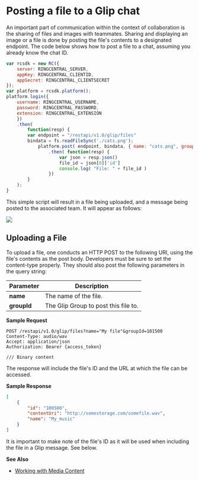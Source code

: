 # Posting a file to a Glip chat

An important part of communication within the context of collaboration is the sharing of files and images with teammates. Sharing and displaying an image or a file is done by posting the file's contents to a designated endpoint. The code below shows how to post a file to a chat, assuming you already know the chat ID. 

```javascript
var rcsdk = new RC({
    server: RINGCENTRAL_SERVER,
    appKey: RINGCENTRAL_CLIENTID,
    appSecret: RINGCENTRAL_CLIENTSECRET
});
var platform = rcsdk.platform();
platform.login({
    username: RINGCENTRAL_USERNAME,
    password: RINGCENTRAL_PASSWORD,
    extension: RINGCENTRAL_EXTENSION
    })
    .then(
        function(resp) {
	    var endpoint = "/restapi/v1.0/glip/files"
	    bindata = fs.readFileSync('./cats.png');
    	    platform.post( endpoint, bindata, { name: "cats.png", groupId: '367050754' } )
                .then( function(resp) {
                    var json = resp.json()
                    file_id = json[0]['id']
                    console.log( "File: " + file_id )
                })
        }
    );
}
```

This simple script will result in a file being uploaded, and a message being posted to the associated team. It will appear as follows:

<img src="../simple-file.png" class="img-fluid">

## Uploading a File

To upload a file, one conducts an HTTP POST to the following URI, using the file's contents as the post body. Developers must be sure to set the content-type properly. They should also post the following parameters in the query string:

| Parameter | Description |
|-|-|
| **name** | The name of the file. |
| **groupId** | The Glip Group to post this file to. |

**Sample Request**

```http
POST /restapi/v1.0/glip/files?name="My file"&groupId=101500
Content-Type: audio/wav
Accept: application/json
Authorization: Bearer {access_token}

/// Binary content
```

The response will include the file's ID and the URL at which the file can be accessed.

**Sample Response**

```json
[
    {
        "id": "100500",
        "contentUri": "http://somestorage.com/somefile.wav",
        "name": "My_music"
    }
]
```

It is important to make note of the file's ID as it will be used when including the file in a Glip message. See below. 

**See Also**

* [Working with Media Content](../../../basics/media/)

